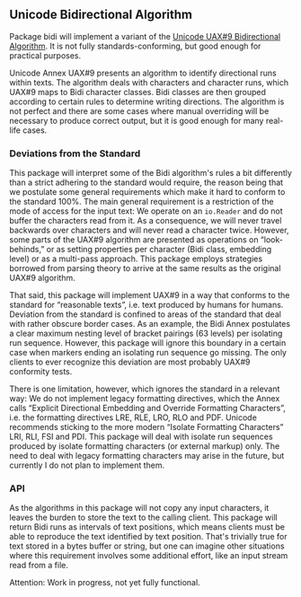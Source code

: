 ## Unicode Bidirectional Algorithm

Package bidi will implement a variant of the
[Unicode UAX#9 Bidirectional Algorithm](http://www.unicode.org/reports/tr9).
It is not fully standards-conforming, but good enough for practical purposes.

Unicode Annex UAX#9 presents an algorithm to identify directional runs within
texts. The algorithm deals with characters and character runs, which UAX#9
maps to Bidi character classes. Bidi classes are then grouped according to
certain rules to determine writing directions. The algorithm is not perfect and
there are some cases where manual overriding will be necessary to produce correct
output, but it is good enough for many real-life cases.

### Deviations from the Standard

This package will interpret some of the Bidi algorithm's rules a bit differently
than a strict adhering to the standard would require, the reason being that we
postulate some general requirements which make it hard to conform to the standard
100%. The main general requirement is a restriction of the mode of access for the
input text: We operate on an `io.Reader` and do not buffer the characters read from
it. As a consequence, we will never travel backwards over characters and will never
read a character twice. However, some parts of the UAX#9 algorithm are presented
as operations on “look-behinds,” or as setting properties per character (Bidi class,
embedding level) or as a multi-pass approach. This package employs strategies borrowed
from parsing theory to arrive at the same results as the original UAX#9 algorithm.

That said, this package will implement UAX#9 in a way that conforms to the standard
for “reasonable texts”, i.e. text produced by humans for humans. Deviation from the
standard is confined to areas of the standard that deal with rather obscure border
cases. As an example, the Bidi Annex postulates a clear maximum nesting level of
bracket pairings (63 levels) per isolating run sequence. However, this package
will ignore this boundary in a certain case when markers ending an isolating run
sequence go missing. The only clients to ever recognize this deviation are most
probably UAX#9 conformity tests.

There is one limitation, however, which ignores the standard in a relevant way:
We do not implement legacy formatting directives, which the Annex calls
“Explicit Directional Embedding and Override Formatting Characters”, i.e. the
formatting directives LRE, RLE, LRO, RLO and PDF. Unicode recommends sticking
to the more modern “Isolate Formatting Characters” LRI, RLI, FSI and PDI.
This package will deal with isolate run sequences produced by isolate formatting
characters (or external markup) only. The need to deal with legacy formatting
characters may arise in the future, but currently I do not plan to implement them.

### API

As the algorithms in this package will not copy any input characters, it leaves
the burden to store the text to the calling client. This package will return
Bidi runs as intervals of text positions, which means clients must be able to
reproduce the text identified by text position. That's trivially true for text
stored in a bytes buffer or string, but one can imagine other situations where
this requirement involves some additional effort, like an input stream read from
a file.

Attention: Work in progress, not yet fully functional.

